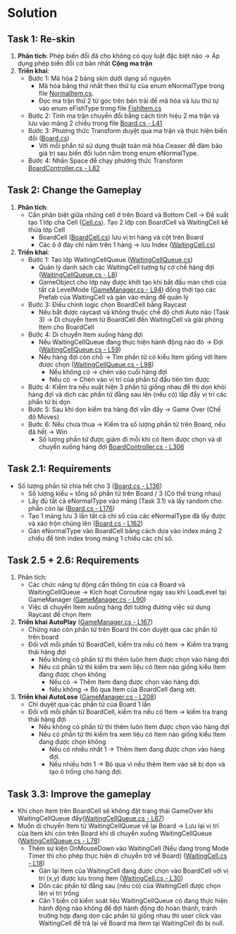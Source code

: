 # Solution

## Task 1: Re-skin
1. **Phân tích**: Phép biến đổi đã cho không có quy luật đặc biệt nào → Áp dụng phép biến đổi cơ bản nhất **Cộng ma trận**
2. **Triển khai**:
    - Bước 1: Mã hóa 2 bảng skin dưới dạng số nguyên
        - Mã hóa bảng thứ nhất theo thứ tự của enum eNormalType trong file [NormalItem.cs](Assets/Scripts/Board/NormalItem.cs#L7).
        - Đọc ma trận thứ 2 từ góc trên bên trái để mã hóa và lưu thứ tự vào enum eFishType trong file [FishItem.cs](Assets/Scripts/Board/FishItem.cs#L3) 
    - Bước 2: Tính ma trận chuyển đổi bằng cách tính hiệu 2 ma trận và lưu vào mảng 2 chiều trong file [Board.cs - L41](Assets/Scripts/Board/Board.cs#L41)
    - Bước 3: Phương thức Transform duyệt qua ma trận và thực hiện biến đổi ([Board.cs](Assets/Scripts/Board/Board.cs#L757))
        - Với mỗi phần tử sử dụng thuật toán mã hóa Ceaser để đảm bảo giá trị sau biến đổi luôn nằm trong enum eNormalType.
    - Bước 4: Nhấn Space để chạy phương thức Transform [BoardController.cs - L82](Assets/Scripts/Controllers/BoardController.cs#L82)

## Task 2: Change the Gameplay

1. **Phân tích**:
    - Cần phân biệt giữa những cell ở trên Board và Bottom Cell → Đề xuất tạo 1 lớp cha Cell ([Cell.cs](Assets/Scripts/Board/Cell.cs)). Tạo 2 lớp con BoardCell và WaitingCell kế thừa lớp Cell
        - BoardCell ([BoardCell.cs](Assets/Scripts/Board/BoardCell.cs)) lưu vị trí hàng và cột trên Board
        - Các ô ở đáy chỉ nằm trên 1 hàng → lưu Index ([WaitingCell.cs](Assets/Scripts/BottomQueue/WaitingCell.cs#L10))
2. **Triển khai**:
    - Bước 1: Tạo lớp WaitingCellQueue ([WaitingCellQueue.cs](Assets/Scripts/BottomQueue/WaitingCellQueue.cs))
        - Quản lý danh sách các WaitingCell tương tự cơ chế hàng đợi ([WaitingCellQueue.cs - L8](Assets/Scripts/BottomQueue/WaitingCellQueue.cs#L8))
        - GameObject cho lớp này được khởi tạo khi bắt đầu màn chơi của tất cả LevelMode ([GameManager.cs - L94](Assets/Scripts/Controllers/GameManager.cs#L94)) đồng thời tạo các Prefab của WaitingCell và gán vào mảng để quản lý
    - Bước 3: Điều chỉnh logic chọn BoardCell bằng Raycast
        - Nếu bắt được raycast và không thuộc chế độ chơi Auto nào (Task 3) → Di chuyển Item từ BoardCell đến WaitingCell và giải phóng Item cho BoardCell
    - Bước 4: Di chuyển Item xuống hàng đợi
        - Nếu WaitingCellQueue đang thực hiện hành động nào đó -> Đợi ([WaitingCellQueue.cs - L59](Assets/Scripts/BottomQueue/WaitingCellQueue.cs#L59))
        - Nếu hàng đợi còn chỗ → Tìm phần tử có kiểu Item giống với Item được chọn ([WaitingCellQueue.cs - L98](Assets/Scripts/BottomQueue/WaitingCellQueue.cs#L98))
            - Nếu không có → chèn vào cuối hàng đợi
            - Nếu có → Chèn vào vị trí của phần tử đầu tiên tìm được
    - Bước 4: Kiểm tra nếu xuất hiện 3 phần tử giống nhau để thì dọn khỏi hàng đợi và dịch các phần tử đằng sau lên (nếu có) lấp đầy vị trí các phần tử bị dọn
    - Bước 5: Sau khi dọn kiểm tra hàng đợi vẫn đầy → Game Over (Chế độ Moves)
    - Bước 6: Nếu chưa thua → Kiểm tra số lượng phần tử trên Board, nếu đã hết → Win
        - Số lượng phần tử được giảm đi mỗi khi có Item được chọn và di chuyển xuống hàng đợi [BoardController.cs - L306](Assets/Scripts/Controllers/BoardController.cs#L306)

## Task 2.1: Requirements
- Số lượng phần tử chia hết cho 3 ([Board.cs - L136](Assets/Scripts/Board/Board.cs#L136))
    - Số lượng kiểu = tổng số phần tử trên Board / 3 (Có thể trùng nhau)
    - Lấy đủ tất cả eNormalType vào mảng (Task 3.1) và lấy random cho phần còn lại ([Board.cs - L176](Assets/Scripts/Board/Board.cs#L176))
    - Tạo 1 mảng lưu 3 lần tất cả chỉ số của các eNormalType đã lấy được và xáo trộn chúng lên ([Board.cs - L162](Assets/Scripts/Board/Board.cs#L162))
    - Gán eNormalType vào BoardCell bằng cách dựa vào index mảng 2 chiều để tính index trong mảng 1 chiều các chỉ số.

## Task 2.5 + 2.6: Requirements
1. Phân tích: 
    - Các chức năng tự động cần thông tin của cả Board và WaitingCellQueue → Kích hoạt Coroutine ngay sau khi LoadLevel tại GameManager ([GameManager.cs - L90](Assets/Scripts/Controllers/GameManager.cs#L90))
    - Việc di chuyển Item xuống hàng đợi tương đương việc sử dụng Raycast để chọn Item
2. **Triển khai AutoPlay** ([GameManager.cs - L167](Assets/Scripts/Controllers/GameManager.cs#L167))
    - Chừng nào còn phần tử trên Board thì còn duyệt qua các phần tử trên board
    - Đối với mỗi phần tử BoardCell, kiểm tra nếu có Item → Kiểm tra trạng thái hàng đợi
        - Nếu không có phần tử thì thêm luôn Item được chọn vào hàng đợi
        - Nếu có phần tử thì kiểm tra xem liệu có Item nào giống kiểu Item đang được chọn không
            - Nếu có → Thêm Item đang được chọn vào hàng đợi.
            - Nếu không → Bỏ qua Item của BoardCell đang xét.
3. **Triển khai AutoLose** ([GameManager.cs - L208](Assets/Scripts/Controllers/GameManager.cs#L208))
    - Chỉ duyệt qua các phần tử của Board 1 lần
    - Đối với mỗi phần tử BoardCell, kiểm tra nếu có Item → kiểm tra trạng thái hàng đợi
        - Nếu không có phần tử thì thêm luôn Item được chọn vào hàng đợi
        - Nếu có phần tử thì kiểm tra xem liệu có Item nào giống kiểu Item đang được chọn không
            - Nếu có nhiều nhất 1 → Thêm Item đang được chọn vào hàng đợi.
            - Nếu nhiều hơn 1 → Bỏ qua vì nếu thêm Item vào sẽ bị dọn và tạo ô trống cho hàng đợi.

## Task 3.3: Improve the gameplay
- Khi chọn Item trên BoardCell sẽ không đặt trạng thái GameOver khi WaitingCellQueue đầy([WaitingCellQueue.cs - L67](Assets/Scripts/BottomQueue/WaitingCellQueue.cs#L67))
- Muốn di chuyển Item từ WaitingCellQueue về lại Board → Lưu lại vị trí của Item khi còn trên Board khi di chuyển xuống WaitingCellQueue ([WaitingCellQueue.cs - L78](Assets/Scripts/BottomQueue/WaitingCellQueue.cs#L78))
    - Thêm sự kiện OnMouseDown vào WaitingCell (Nếu đang trong Mode Timer thì cho phép thực hiện di chuyển trở về Board) ([WaitingCell.cs - L18](Assets/Scripts/BottomQueue/WaitingCell.cs#L18))
        - Gán lại Item của WaitingCell đang được chọn vào BoardCell với vị trí (x,y) được lưu trong Item ([WaitingCell.cs - L30](Assets/Scripts/BottomQueue/WaitingCell.cs#L30))
        - Dồn các phần tử đằng sau (nếu có) của WaitingCell được chọn lên vi trí trống 
        - Cần 1 biến cờ kiểm soát liệu WaitingCellQueue có đang thực hiện hành động nào không để đợi hành động đó hoàn thành, tránh trường hợp đang dọn các phần tử giống nhau thì user click vào WaitingCell để trả lại về Board mà Item tại WaitingCell đó bị null.

